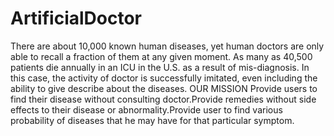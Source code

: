 # ArtificialDoctor
There are about 10,000 known human diseases, yet human doctors are only able to recall a fraction of them at any given moment. As many as 40,500 patients die annually in an ICU in the U.S. as a result of mis-diagnosis. In this case, the activity of doctor is successfully imitated, even including the ability to give describe about the diseases.
OUR MISSION
Provide users to find their disease without consulting doctor.Provide remedies without side effects to their disease or abnormality.Provide user to find various probability of diseases that he may have for that particular symptom.
